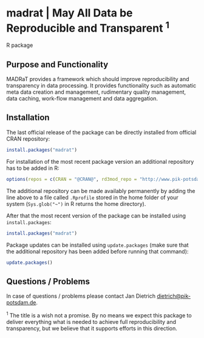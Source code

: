 # madrat  | May All Data be Reproducible and Transparent <sup>1</sup>
R package

## Purpose and Functionality

MADRaT provides a framework which should improve reproducibility and transparency in data processing. It provides functionality such as automatic meta data creation and management, rudimentary quality management, data caching, work-flow management and data aggregation. 

## Installation

The last official release of the package can be directly installed from official CRAN repository:

```r 
install.packages("madrat")
```

For installation of the most recent package version an additional repository has to be added in R:

```r
options(repos = c(CRAN = "@CRAN@", rd3mod_repo = "http://www.pik-potsdam.de/rd3mod/R/"))
```
The additional repository can be made availably permanently by adding the line above to a file called `.Rprofile` stored in the home folder of your system (`Sys.glob("~")` in R returns the home directory).

After that the most recent version of the package can be installed using `install.packages`:

```r 
install.packages("madrat")
```

Package updates can be installed using `update.packages` (make sure that the additional repository has been added before running that command):

```r 
update.packages()
```

## Questions / Problems

In case of questions / problems please contact Jan Dietrich <dietrich@pik-potsdam.de>.

<sup>1</sup> The title is a wish not a promise. By no means we expect this package to deliver everything what is needed to achieve full reproducibility and transparency, but we believe that it supports efforts in this direction. 

